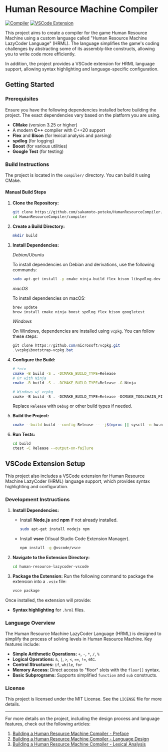 # Human Resource Machine Compiler

[![Compiler](https://github.com/sakamoto-poteko/HumanResourceCompiler/actions/workflows/compiler-matrix.yml/badge.svg)](https://github.com/sakamoto-poteko/HumanResourceCompiler/actions/workflows/compiler-matrix.yml)
[![VSCode Extension](https://github.com/sakamoto-poteko/HumanResourceCompiler/actions/workflows/vsce.yml/badge.svg)](https://github.com/sakamoto-poteko/HumanResourceCompiler/actions/workflows/vsce.yml)

This project aims to create a compiler for the game Human Resource Machine using a custom language called "Human Resource Machine LazyCoder Language" (HRML). The language simplifies the game's coding challenges by abstracting some of its assembly-like constructs, allowing you to write code more efficiently. 

In addition, the project provides a VSCode extension for HRML language support, allowing syntax highlighting and language-specific configuration.

## Getting Started

### Prerequisites

Ensure you have the following dependencies installed before building the project. The exact dependencies vary based on the platform you are using.

- **CMake** (version 3.25 or higher)
- A modern **C++** compiler with C++20 support
- **Flex** and **Bison** (for lexical analysis and parsing)
- **spdlog** (for logging)
- **Boost** (for various utilities)
- **Google Test** (for testing)

### Build Instructions

The project is located in the `compiler/` directory. You can build it using CMake.

#### Manual Build Steps

1. **Clone the Repository:**
    ```bash
    git clone https://github.com/sakamoto-poteko/HumanResourceCompiler.git
    cd HumanResourceCompiler/compiler
    ```

2. **Create a Build Directory:**
    ```bash
    mkdir build
    ```

3. **Install Dependencies:**

    *Debian/Ubuntu*
    
    To install dependencies on Debian and derivations, use the following commands:
    
    ```bash
    sudo apt-get install -y cmake ninja-build flex bison libspdlog-dev libboost-dev libboost-graph-dev libboost-program-options-dev libgtest-dev
    ```
    
    *macOS*
    
    To install dependencies on macOS:
    
    ```bash
    brew update
    brew install cmake ninja boost spdlog flex bison googletest
    ```
    
    *Windows*
    
    On Windows, dependencies are installed using `vcpkg`. You can follow these steps:
    
    ```powershell
    git clone https://github.com/microsoft/vcpkg.git
    .\vcpkg\bootstrap-vcpkg.bat
    ```
    

3. **Configure the Build:**
    ```bash
    # *nix
    cmake -B build -S . -DCMAKE_BUILD_TYPE=Release
    # Or with Ninja
    cmake -B build -S . -DCMAKE_BUILD_TYPE=Release -G Ninja
    ```

    ```powershell
    # Windows w/ vcpkg
    cmake -B build -S . -DCMAKE_BUILD_TYPE=Release -DCMAKE_TOOLCHAIN_FILE=vcpkg\scripts\buildsystems\vcpkg.cmake
    ```

    Replace `Release` with `Debug` or other build types if needed.

4. **Build the Project:**
    ```bash
    cmake --build build --config Release -- -j$(nproc || sysctl -n hw.ncpu || 2)
    ```

5. **Run Tests:**
    ```bash
    cd build
    ctest -C Release --output-on-failure
    ```

## VSCode Extension Setup

This project also includes a VSCode extension for Human Resource Machine LazyCoder (HRML) language support, which provides syntax highlighting and configuration.

### Development Instructions

1. **Install Dependencies:**
   - Install **Node.js** and **npm** if not already installed.

     ```bash
     sudo apt-get install nodejs npm
     ```

   - Install **vsce** (Visual Studio Code Extension Manager).

     ```bash
     npm install -g @vscode/vsce
     ```

2. **Navigate to the Extension Directory:**
   ```bash
   cd human-resource-lazycoder-vscode
   ```

3. **Package the Extension:**
   Run the following command to package the extension into a `.vsix` file:

   ```bash
   vsce package
   ```

Once installed, the extension will provide:
- **Syntax highlighting** for `.hrml` files.

### Language Overview

The Human Resource Machine LazyCoder Language (HRML) is designed to simplify the process of solving levels in Human Resource Machine. Key features include:

- **Simple Arithmetic Operations:** `+`, `-`, `*`, `/`, `%`
- **Logical Operations:** `&`, `|`, `>`, `<`, `==`, `!=`, etc.
- **Control Structures:** `if`, `while`, `for`
- **Memory Access:** Direct access to "floor" slots with the `floor[]` syntax.
- **Basic Subprograms:** Supports simplified `function` and `sub` constructs.

### License

This project is licensed under the MIT License. See the `LICENSE` file for more details.

---

For more details on the project, including the design process and language features, check out the following articles:

1. [Building a Human Resource Machine Compiler - Preface](#)
2. [Building a Human Resource Machine Compiler - Language Design](#)
3. [Building a Human Resource Machine Compiler - Lexical Analysis](#)
